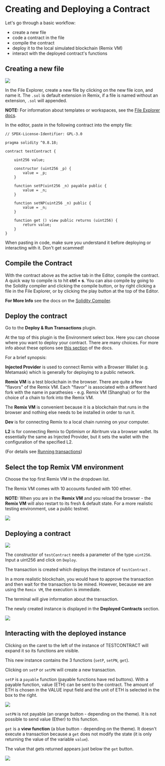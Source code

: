 Creating and Deploying a Contract
=================================

Let's go through a basic workflow:
- create a new file
- code a contract in the file
- compile the contract
- deploy it to the local simulated blockchain (Remix VM)
- interact with the deployed contract's functions

Creating a new file
-------------------
![](images/a-file-explorer-new-file2a.png)

In the File Explorer, create a new file by clicking on the new file icon, and name it. The `.sol` is default extension in Remix, if a file is named without an extension, `.sol` will appended.

**NOTE:** For information about templates or workspaces, see the [File Explorer docs](file_explorer.html).

In the editor, paste in the following contract into the empty file:

```Solidity
// SPDX-License-Identifier: GPL-3.0

pragma solidity ^0.8.18;

contract testContract {

    uint256 value;

    constructor (uint256 _p) {
        value = _p;
    }

    function setP(uint256 _n) payable public {
        value = _n;
    }

    function setNP(uint256 _n) public {
        value = _n;
    }

    function get () view public returns (uint256) {
        return value;
    }
}

```

When pasting in code, make sure you understand it before deploying or interacting with it. Don't get scammed!

Compile the Contract
--------------------
With the contract above as the active tab in the Editor, compile the contract.  
A quick way to compile is to hit **ctrl + s**. You can also compile by going to the Solidity compiler and clicking the compile button, or by right clicking a file in the File Explorer, or by clicking the play button at the top of the Editor.

**For More Info** see the docs on the [Solidity Compiler](compile.html).

Deploy the contract
-------------------
Go to the **Deploy & Run Transactions** plugin.

At the top of this plugin is the Environment select box.  Here you can choose where you want to deploy your contract.  There are many choices.  For more info about these options see [this section](run.html#environment) of the docs.

For a brief synopsis:

**Injected Provider** is used to connect Remix with a Browser Wallet (e.g. Metamask) which is generally for deploying to a public network.

**Remix VM** is a test blockchain in the browser.  There are quite a few "flavors" of the Remix VM. Each "flavor" is associated with a different hard fork with the name in parathesies - e.g. Remix VM (Shanghai) or for the choice of a chain to fork into the Remix VM.  

The **Remix VM** is convenient because it is a blockchain that runs in the browser and nothing else needs to be installed in order to run it. 

**Dev** is for connecting Remix to a local chain running on your computer.

**L2** is for connecting Remix to Optimism or Abritrum via a browser wallet.  Its essentially the same as Injected Provider, but it sets the wallet with the configuration of the specified L2.

(For details see [Running transactions](https://remix-ide.readthedocs.io/en/latest/run.html))

Select the top Remix VM environment
-------------------------

Choose the top first Remix VM in the dropdown list. 

The Remix VM comes with 10 accounts funded with 100 ether.

**NOTE:** When you are in the **Remix VM** and you reload the browser - the **Remix VM** will also restart to its fresh & default state.  For a more realistic testing environment, use a public testnet.

![](images/a-run-remix-vm-accounts.png)

Deploying a contract
---------------------

![](images/a-run-testContract.png)

The constructor of `testContract` needs a parameter of the type `uint256`.
Input a uint256 and click on `Deploy`.

The transaction is created which deploys the instance of `testContract` .

In a more realistic blockchain, you would have to approve the transaction and then wait for the transaction to be mined. However, because we are using the `Remix VM`, the execution is immediate.

The terminal will give information about the transaction.

The newly created instance is displayed in the **Deployed Contracts** section.

![](images/a-remix-vm-instance.png)

Interacting with the deployed instance
--------------------------------------
Clicking on the caret to the left of the instance of TESTCONTRACT will expand it so its functions are visible.

This new instance contains the 3 functions (`setP`, `setPN`, `get`). 

Clicking on `setP` or `setPN` will create a new transaction.

`setP` is a `payable` function (payable functions have red buttons). With a payable function, value (ETH) can be sent to the contract. The amount of ETH is chosen in the VALUE input field and the unit of ETH is selected in the box to the right.

![](images/a-remix-vm-value.png)

`setPN` is not payable (an orange button - depending on the theme). It is not possible to send value (Ether) to this function.

`get` is a **view function** (a blue button - depending on the theme). It doesn't execute a transaction because a `get` does not modify the state (it is only returning the value of the variable `value`).

The value that gets returned appears just below the `get` button.

![](images/a-remix-vm-view.png)
